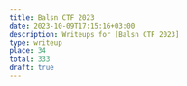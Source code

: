 ```yaml
---
title: Balsn CTF 2023
date: 2023-10-09T17:15:16+03:00
description: Writeups for [Balsn CTF 2023]
type: writeup
place: 34
total: 333
draft: true
---
```


